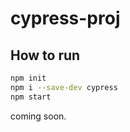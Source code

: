 # cypress-proj

## How to run

```bash
npm init
npm i --save-dev cypress
npm start
```

coming soon.
